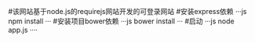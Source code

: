 #该网站基于node.js的requirejs网站开发的可登录网站
#安装express依赖
···js
npm install
···
#安装项目bower依赖
···js
bower install
···
#启动
···js
node app.js
····
